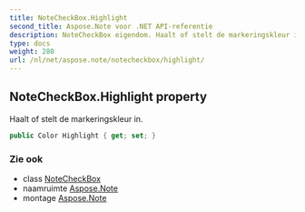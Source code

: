 ```yaml
---
title: NoteCheckBox.Highlight
second_title: Aspose.Note voor .NET API-referentie
description: NoteCheckBox eigendom. Haalt of stelt de markeringskleur in.
type: docs
weight: 280
url: /nl/net/aspose.note/notecheckbox/highlight/
---
```

## NoteCheckBox.Highlight property

Haalt of stelt de markeringskleur in.

```csharp
public Color Highlight { get; set; }
```

### Zie ook

* class [NoteCheckBox](../)
* naamruimte [Aspose.Note](../../notecheckbox/)
* montage [Aspose.Note](../../../)


